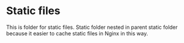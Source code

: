 # Static files

This is folder for static files.
Static folder nested in parent static folder because it easier to cache static files in Nginx in this way.